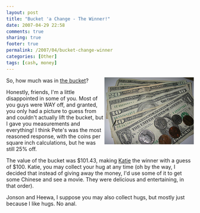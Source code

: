 ```yaml
---
layout: post
title: "Bucket 'a Change - The Winner!"
date: 2007-04-29 22:58
comments: true
sharing: true
footer: true
permalink: /2007/04/bucket-change-winner
categories: [Other]
tags: [cash, money]
---
```

<div class="imgRight"><a href="http://www.flickr.com/photos/brockli/477777065/" title="Photo Sharing"><img src="/files/images/477777065_6dea4f6c47_m.jpg" width="240" height="180" alt="Bucket 'a Change = $101.43" align='right' /></a></div>

So, how much was in <a href="http://www.brockli.com/archives/2007/04/bucket_a_change.php">the bucket</a>?

Honestly, friends, I'm a little disappointed in some of you.  Most of you guys were WAY off, and granted, you only had a picture to guess from and couldn't actually lift the bucket, but I gave you measurements and everything!  I think Pete's was the most reasoned response, with the coins per square inch calculations, but he was still 25% off.

The value of the bucket was $101.43, making <a href="http://j3llybellybean.livejournal.com/">Katie</a> the winner with a guess of $100.  Katie, you may collect your hug at any time (oh by the way, I decided that instead of giving away the money, I'd use some of it to get some Chinese and see a movie.  They were delicious and entertaining, in that order).

Jonson and Heewa, I suppose you may also collect hugs, but mostly just because I like hugs.  No anal.
